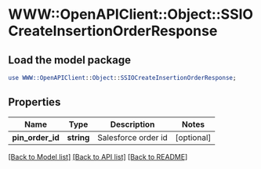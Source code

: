 # WWW::OpenAPIClient::Object::SSIOCreateInsertionOrderResponse

## Load the model package
```perl
use WWW::OpenAPIClient::Object::SSIOCreateInsertionOrderResponse;
```

## Properties
Name | Type | Description | Notes
------------ | ------------- | ------------- | -------------
**pin_order_id** | **string** | Salesforce order id | [optional] 

[[Back to Model list]](../README.md#documentation-for-models) [[Back to API list]](../README.md#documentation-for-api-endpoints) [[Back to README]](../README.md)


